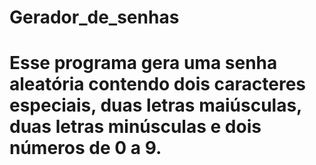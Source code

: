 # Gerador_de_senhas

# Esse programa gera uma senha aleatória contendo dois caracteres especiais, duas letras maiúsculas, duas letras minúsculas e dois números de 0 a 9. 
